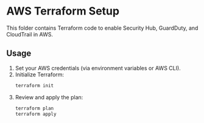 # AWS Terraform Setup

This folder contains Terraform code to enable Security Hub, GuardDuty, and CloudTrail in AWS.

## Usage

1. Set your AWS credentials (via environment variables or AWS CLI).
2. Initialize Terraform:
   ```bash
   terraform init
   ```
3. Review and apply the plan:
   ```bash
   terraform plan
   terraform apply
   ``` 